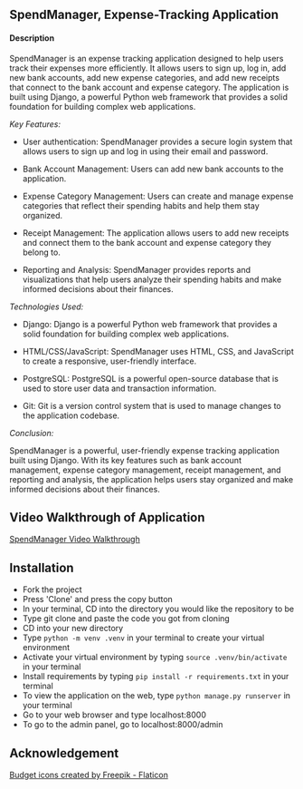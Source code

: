 ## SpendManager, Expense-Tracking Application

#### Description

SpendManager is an expense tracking application designed to help users track their expenses more efficiently. It allows users to sign up, log in, add new bank accounts, add new expense categories, and add new receipts that connect to the bank account and expense category. The application is built using Django, a powerful Python web framework that provides a solid foundation for building complex web applications.

*Key Features:*

- User authentication: SpendManager provides a secure login system that allows users to sign up and log in using their email and password.

- Bank Account Management: Users can add new bank accounts to the application.

- Expense Category Management: Users can create and manage expense categories that reflect their spending habits and help them stay organized.

- Receipt Management: The application allows users to add new receipts and connect them to the bank account and expense category they belong to.

- Reporting and Analysis: SpendManager provides reports and visualizations that help users analyze their spending habits and make informed decisions about their finances.

*Technologies Used:*

- Django: Django is a powerful Python web framework that provides a solid foundation for building complex web applications.

- HTML/CSS/JavaScript: SpendManager uses HTML, CSS, and JavaScript to create a responsive, user-friendly interface.

- PostgreSQL: PostgreSQL is a powerful open-source database that is used to store user data and transaction information.

- Git: Git is a version control system that is used to manage changes to the application codebase.

*Conclusion:*

SpendManager is a powerful, user-friendly expense tracking application built using Django. With its key features such as bank account management, expense category management, receipt management, and reporting and analysis, the application helps users stay organized and make informed decisions about their finances.

## Video Walkthrough of Application

[SpendManager Video Walkthrough](https://youtu.be/aizLGBLF1_k)

## Installation

- Fork the project
- Press 'Clone' and press the copy button
- In your terminal, CD into the directory you would like the repository to be
- Type git clone and paste the  code you got from cloning
- CD into your new directory
- Type `python -m venv .venv` in your terminal to create your virtual environment
- Activate your virtual environment by typing `source .venv/bin/activate` in your terminal
- Install requirements by typing `pip install -r requirements.txt` in your terminal
- To view the application on the web, type `python manage.py runserver` in your terminal
- Go to your web browser and type localhost:8000
- To go to the admin panel, go to localhost:8000/admin

## Acknowledgement

<a href="https://www.flaticon.com/free-icons/budget" title="budget icons">Budget icons created by Freepik - Flaticon</a>

